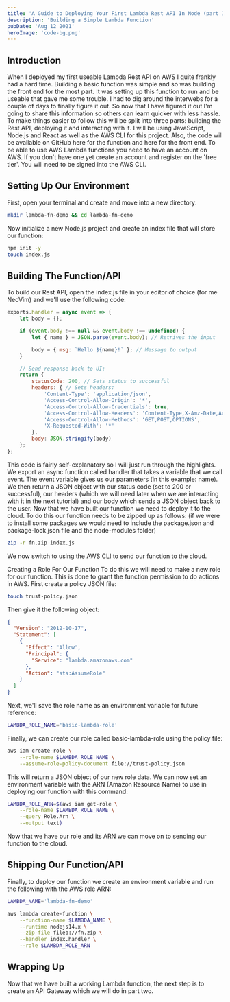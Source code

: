 ```yaml
---
title: 'A Guide to Deploying Your First Lambda Rest API In Node (part 1)'
description: 'Building a Simple Lambda Function'
pubDate: 'Aug 12 2021'
heroImage: 'code-bg.png'
---
```

## Introduction
When I deployed my first useable Lambda Rest API on AWS I quite frankly had a hard time. Building a basic function was simple and so was building the front end for the most part. It was setting up this function to run and be useable that gave me some trouble. I had to dig around the interwebs for a couple of days to finally figure it out. So now that I have figured it out I'm going to share this information so others can learn quicker with less hassle.
To make things easier to follow this will be split into three parts: building the Rest API, deploying it and interacting with it. I will be using JavaScript, Node.js and React as well as the AWS CLI for this project. Also, the code will be available on GitHub here for the function and here for the front end.
To be able to use AWS Lambda functions you need to have an account on AWS. If you don't have one yet create an account and register on the 'free tier'. You will need to be signed into the AWS CLI.

## Setting Up Our Environment
First, open your terminal and create and move into a new directory:


```bash
mkdir lambda-fn-demo && cd lambda-fn-demo
```

Now initialize a new Node.js project and create an index file that will store our function:

```bash
npm init -y
touch index.js
```

## Building The Function/API
To build our Rest API, open the index.js file in your editor of choice (for me NeoVim) and we'll use the following code:

```js
exports.handler = async event => {
    let body = {};

    if (event.body !== null && event.body !== undefined) {
        let { name } = JSON.parse(event.body); // Retrives the input

        body = { msg: `Hello ${name}!` }; // Message to output
    }

    // Send response back to UI:
    return {
        statusCode: 200, // Sets status to successful
        headers: { // Sets headers:
            'Content-Type': 'application/json',
            'Access-Control-Allow-Origin': '*',
            'Access-Control-Allow-Credentials': true,
            'Access-Control-Allow-Headers': 'Content-Type,X-Amz-Date,Authorization,X-Api-Key,X-Amz-Security-Token',
            'Access-Control-Allow-Methods': 'GET,POST,OPTIONS',
            'X-Requested-With': '*'
        },
        body: JSON.stringify(body)
    };
};
```

This code is fairly self-explanatory so I will just run through the highlights. We export an async function called handler that takes a variable that we call event. The event variable gives us our parameters (in this example: name). We then return a JSON object with our status code (set to 200 or successful), our headers (which we will need later when we are interacting with it in the next tutorial) and our body which sends a JSON object back to the user.
Now that we have built our function we need to deploy it to the cloud. To do this our function needs to be zipped up as follows: (if we were to install some packages we would need to include the package.json and package-lock.json file and the node-modules folder)

```bash
zip -r fn.zip index.js
```

We now switch to using the AWS CLI to send our function to the cloud.

Creating a Role For Our Function
To do this we will need to make a new role for our function. This is done to grant the function permission to do actions in AWS. First create a policy JSON file:

```bash
touch trust-policy.json
```

Then give it the following object:


```json
{
  "Version": "2012-10-17",
  "Statement": [
    {
      "Effect": "Allow",
      "Principal": {
        "Service": "lambda.amazonaws.com"
      },
      "Action": "sts:AssumeRole"
    }
  ]
}
```

Next, we'll save the role name as an environment variable for future reference:


```bash
LAMBDA_ROLE_NAME='basic-lambda-role'
```


Finally, we can create our role called basic-lambda-role using the policy file:


```bash
aws iam create-role \
    --role-name $LAMBDA_ROLE_NAME \
    --assume-role-policy-document file://trust-policy.json
```

This will return a JSON object of our new role data. We can now set an environment variable with the ARN (Amazon Resource Name) to use in deploying our function with this command:


```bash
LAMBDA_ROLE_ARN=$(aws iam get-role \
    --role-name $LAMBDA_ROLE_NAME \
    --query Role.Arn \
    --output text)
```


Now that we have our role and its ARN we can move on to sending our function to the cloud.

## Shipping Our Function/API
Finally, to deploy our function we create an environment variable and run the following with the AWS role ARN:


```bash
LAMBDA_NAME='lambda-fn-demo'

aws lambda create-function \
    --function-name $LAMBDA_NAME \
    --runtime nodejs14.x \
    --zip-file fileb://fn.zip \
    --handler index.handler \
    --role $LAMBDA_ROLE_ARN
```

## Wrapping Up
Now that we have built a working Lambda function, the next step is to create an API Gateway which we will do in part two.
